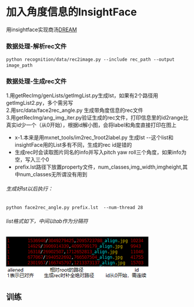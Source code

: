 # 加入角度信息的InsightFace

用insightface实现商汤[DREAM](https://github.com/penincillin/DREAM/)  

### 数据处理-解析rec文件  
    python recognition/data/rec2image.py --include rec_path --output image_path  
### 数据处理-生成rec文件  
1.用getRecImg/genLists/getImgList.py生成lst，如果有2个路径用getImgList2.py，多个需另写  
2.用src/data/face2rec_angle.py 生成带角度信息的rec文件  
3.用getRecImg/ang_img_iter.py验证生成的rec文件，打印信息里的id2range比真实id少一个（从0开始），根据id解小图，会将label和角度直接打印在图上  
- x-1.本来是用mxnet_tools/im2rec_1root2label.py 生成lst  --这个list和insightFace用的List多有不同，生成的rec id是错的  
- 生成rec时会读取图片同名的info并写入pitch yaw roll三个角度，如果info为空，写入三个0  
- prefix.lst路径下放置property文件，num_classes,img_width,imgheight,其中num_classes无所谓没有用到
###### 生成好lst以后执行：
    python face2rec_angle.py prefix.lst  --num-thread 28
###### list格式如下，中间以tab作为分隔符  
![](deploy/lst格式.png)  

## 训练  
